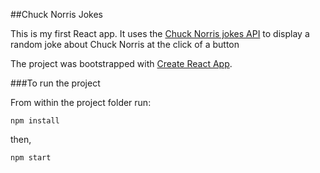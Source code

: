 ##Chuck Norris Jokes

This is my first React app. It uses the [Chuck Norris jokes API](http://www.icndb.com/api/) to display a random joke about Chuck Norris at the click of a button

The project was bootstrapped with [Create React App](https://github.com/facebookincubator/create-react-app).

###To run the project

From within the project folder run:

`npm install`

then,

`npm start`



